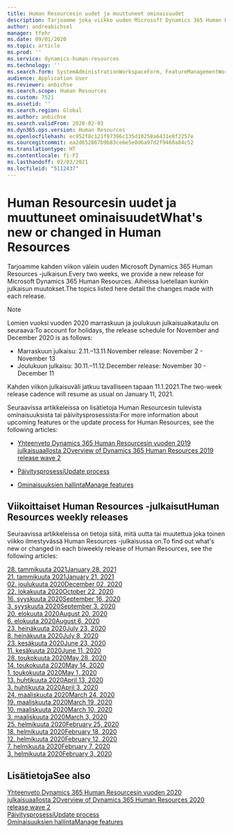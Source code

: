 ```yaml
---
title: Human Resourcesin uudet ja muuttuneet ominaisuudet
description: Tarjoamme joka viikko uuden Microsoft Dynamics 365 Human Resources -julkaisun. Aiheissa luetellaan kunkin viikon muutokset.
author: andreabichsel
manager: tfehr
ms.date: 09/01/2020
ms.topic: article
ms.prod: ''
ms.service: dynamics-human-resources
ms.technology: ''
ms.search.form: SystemAdministrationWorkspaceForm, FeatureManagementWorkspace
audience: Application User
ms.reviewer: anbichse
ms.search.scope: Human Resources
ms.custom: 7521
ms.assetid: ''
ms.search.region: Global
ms.author: anbichse
ms.search.validFrom: 2020-02-03
ms.dyn365.ops.version: Human Resources
ms.openlocfilehash: ec952f8c121f97396c135d10258a6431e8f2257e
ms.sourcegitcommit: ea2d652867b9b83ce6e5e8d6a97d2f9460a84c52
ms.translationtype: HT
ms.contentlocale: fi-FI
ms.lasthandoff: 02/03/2021
ms.locfileid: "5112437"
---
```

# <a name="whats-new-or-changed-in-human-resources"></a><span data-ttu-id="3d94a-104">Human Resourcesin uudet ja muuttuneet ominaisuudet</span><span class="sxs-lookup"><span data-stu-id="3d94a-104">What's new or changed in Human Resources</span></span>

<span data-ttu-id="3d94a-105">Tarjoamme kahden viikon välein uuden Microsoft Dynamics 365 Human Resources -julkaisun.</span><span class="sxs-lookup"><span data-stu-id="3d94a-105">Every two weeks, we provide a new release for Microsoft Dynamics 365 Human Resources.</span></span> <span data-ttu-id="3d94a-106">Aiheissa luetellaan kunkin julkaisun muutokset.</span><span class="sxs-lookup"><span data-stu-id="3d94a-106">The topics listed here detail the changes made with each release.</span></span>

>[!NOTE]
><span data-ttu-id="3d94a-107">Lomien vuoksi vuoden 2020 marraskuun ja joulukuun julkaisuaikataulu on seuraava:</span><span class="sxs-lookup"><span data-stu-id="3d94a-107">To account for holidays, the release schedule for November and December 2020 is as follows:</span></span>
>
>- <span data-ttu-id="3d94a-108">Marraskuun julkaisu: 2.11.–13.11.</span><span class="sxs-lookup"><span data-stu-id="3d94a-108">November release: November 2 - November 13</span></span>
>- <span data-ttu-id="3d94a-109">Joulukuun julkaisu: 30.11.–11.12.</span><span class="sxs-lookup"><span data-stu-id="3d94a-109">December release: November 30 - December 11</span></span>
> 
><span data-ttu-id="3d94a-110">Kahden viikon julkaisuväli jatkuu tavalliseen tapaan 11.1.2021.</span><span class="sxs-lookup"><span data-stu-id="3d94a-110">The two-week release cadence will resume as usual on January 11, 2021.</span></span>

<span data-ttu-id="3d94a-111">Seuraavissa artikkeleissa on lisätietoja Human Resourcesin tulevista ominaisuuksista tai päivitysprosessista:</span><span class="sxs-lookup"><span data-stu-id="3d94a-111">For more information about upcoming features or the update process for Human Resources, see the following articles:</span></span> 

- [<span data-ttu-id="3d94a-112">Yhteenveto Dynamics 365 Human Resourcesin vuoden 2019 julkaisuaallosta 2</span><span class="sxs-lookup"><span data-stu-id="3d94a-112">Overview of Dynamics 365 Human Resources 2019 release wave 2</span></span>](https://docs.microsoft.com/dynamics365-release-plan/2019wave2/dynamics365-human-resources/)

- [<span data-ttu-id="3d94a-113">Päivitysprosessi</span><span class="sxs-lookup"><span data-stu-id="3d94a-113">Update process</span></span>](hr-admin-setup-update-process.md)

- [<span data-ttu-id="3d94a-114">Ominaisuuksien hallinta</span><span class="sxs-lookup"><span data-stu-id="3d94a-114">Manage features</span></span>](hr-admin-manage-features.md)

## <a name="human-resources-weekly-releases"></a><span data-ttu-id="3d94a-115">Viikoittaiset Human Resources -julkaisut</span><span class="sxs-lookup"><span data-stu-id="3d94a-115">Human Resources weekly releases</span></span>

<span data-ttu-id="3d94a-116">Seuraavissa artikkeleissa on tietoja siitä, mitä uutta tai muutettua joka toinen viikko ilmestyvässä Human Resources -julkaisussa on.</span><span class="sxs-lookup"><span data-stu-id="3d94a-116">To find out what's new or changed in each biweekly release of Human Resources, see the following articles:</span></span>

[<span data-ttu-id="3d94a-117">28. tammikuuta 2021</span><span class="sxs-lookup"><span data-stu-id="3d94a-117">January 28, 2021</span></span>](hr-whats-new-2021-01-28.md)</br>
[<span data-ttu-id="3d94a-118">21. tammikuuta 2021</span><span class="sxs-lookup"><span data-stu-id="3d94a-118">January 21, 2021</span></span>](hr-whats-new-2021-01-21.md)</br>
[<span data-ttu-id="3d94a-119">02. joulukuuta 2020</span><span class="sxs-lookup"><span data-stu-id="3d94a-119">December 02, 2020</span></span>](hr-whats-new-2020-12-02.md)</br>
[<span data-ttu-id="3d94a-120">22. lokakuuta 2020</span><span class="sxs-lookup"><span data-stu-id="3d94a-120">October 22, 2020</span></span>](hr-whats-new-2020-10-22.md)</br>
[<span data-ttu-id="3d94a-121">16. syyskuuta 2020</span><span class="sxs-lookup"><span data-stu-id="3d94a-121">September 16, 2020</span></span>](hr-whats-new-2020-09-16.md)</br>
[<span data-ttu-id="3d94a-122">3. syyskuuta 2020</span><span class="sxs-lookup"><span data-stu-id="3d94a-122">September 3, 2020</span></span>](hr-whats-new-2020-09-03.md)</br>
[<span data-ttu-id="3d94a-123">20. elokuuta 2020</span><span class="sxs-lookup"><span data-stu-id="3d94a-123">August 20, 2020</span></span>](hr-whats-new-2020-08-20.md)</br>
[<span data-ttu-id="3d94a-124">6. elokuuta 2020</span><span class="sxs-lookup"><span data-stu-id="3d94a-124">August 6, 2020</span></span>](hr-whats-new-2020-08-06.md)</br>
[<span data-ttu-id="3d94a-125">23. heinäkuuta 2020</span><span class="sxs-lookup"><span data-stu-id="3d94a-125">July 23, 2020</span></span>](hr-whats-new-2020-07-23.md)</br>
[<span data-ttu-id="3d94a-126">8. heinäkuuta 2020</span><span class="sxs-lookup"><span data-stu-id="3d94a-126">July 8, 2020</span></span>](hr-whats-new-2020-07-08.md)</br>
[<span data-ttu-id="3d94a-127">23. kesäkuuta 2020</span><span class="sxs-lookup"><span data-stu-id="3d94a-127">June 23, 2020</span></span>](hr-whats-new-2020-06-23.md)</br>
[<span data-ttu-id="3d94a-128">11. kesäkuuta 2020</span><span class="sxs-lookup"><span data-stu-id="3d94a-128">June 11, 2020</span></span>](hr-whats-new-2020-06-11.md)</br>
[<span data-ttu-id="3d94a-129">28. toukokuuta 2020</span><span class="sxs-lookup"><span data-stu-id="3d94a-129">May 28, 2020</span></span>](hr-whats-new-2020-05-28.md)</br>
[<span data-ttu-id="3d94a-130">14. toukokuuta 2020</span><span class="sxs-lookup"><span data-stu-id="3d94a-130">May 14, 2020</span></span>](hr-whats-new-2020-05-14.md)</br>
[<span data-ttu-id="3d94a-131">1. toukokuuta 2020</span><span class="sxs-lookup"><span data-stu-id="3d94a-131">May 1, 2020</span></span>](hr-whats-new-2020-05-01.md)</br>
[<span data-ttu-id="3d94a-132">13. huhtikuuta 2020</span><span class="sxs-lookup"><span data-stu-id="3d94a-132">April 13, 2020</span></span>](hr-whats-new-2020-04-13.md)</br>
[<span data-ttu-id="3d94a-133">3. huhtikuuta 2020</span><span class="sxs-lookup"><span data-stu-id="3d94a-133">April 3, 2020</span></span>](hr-whats-new-2020-04-03.md)</br>
[<span data-ttu-id="3d94a-134">24. maaliskuuta 2020</span><span class="sxs-lookup"><span data-stu-id="3d94a-134">March 24, 2020</span></span>](hr-whats-new-2020-03-24.md)</br>
[<span data-ttu-id="3d94a-135">19. maaliskuuta 2020</span><span class="sxs-lookup"><span data-stu-id="3d94a-135">March 19, 2020</span></span>](hr-whats-new-2020-03-19.md)</br>
[<span data-ttu-id="3d94a-136">10. maaliskuuta 2020</span><span class="sxs-lookup"><span data-stu-id="3d94a-136">March 10, 2020</span></span>](hr-whats-new-2020-03-10.md)</br>
[<span data-ttu-id="3d94a-137">3. maaliskuuta 2020</span><span class="sxs-lookup"><span data-stu-id="3d94a-137">March 3, 2020</span></span>](hr-whats-new-2020-03-03.md)</br>
[<span data-ttu-id="3d94a-138">25. helmikuuta 2020</span><span class="sxs-lookup"><span data-stu-id="3d94a-138">February 25, 2020</span></span>](hr-whats-new-2020-02-25.md)</br>
[<span data-ttu-id="3d94a-139">18. helmikuuta 2020</span><span class="sxs-lookup"><span data-stu-id="3d94a-139">February 18, 2020</span></span>](hr-whats-new-2020-02-18.md)</br>
[<span data-ttu-id="3d94a-140">12. helmikuuta 2020</span><span class="sxs-lookup"><span data-stu-id="3d94a-140">February 12, 2020</span></span>](hr-whats-new-2020-02-12.md)</br>
[<span data-ttu-id="3d94a-141">7. helmikuuta 2020</span><span class="sxs-lookup"><span data-stu-id="3d94a-141">February 7, 2020</span></span>](hr-whats-new-2020-02-07.md)</br>
[<span data-ttu-id="3d94a-142">3. helmikuuta 2020</span><span class="sxs-lookup"><span data-stu-id="3d94a-142">February 3, 2020</span></span>](hr-whats-new-2020-02-03.md)

## <a name="see-also"></a><span data-ttu-id="3d94a-143">Lisätietoja</span><span class="sxs-lookup"><span data-stu-id="3d94a-143">See also</span></span>

[<span data-ttu-id="3d94a-144">Yhteenveto Dynamics 365 Human Resourcesin vuoden 2020 julkaisuaallosta 2</span><span class="sxs-lookup"><span data-stu-id="3d94a-144">Overview of Dynamics 365 Human Resources 2020 release wave 2</span></span>](https://docs.microsoft.com/dynamics365-release-plan/2020wave2/human-resources/dynamics365-human-resources/)</br>
[<span data-ttu-id="3d94a-145">Päivitysprosessi</span><span class="sxs-lookup"><span data-stu-id="3d94a-145">Update process</span></span>](hr-admin-setup-update-process.md)</br>
[<span data-ttu-id="3d94a-146">Ominaisuuksien hallinta</span><span class="sxs-lookup"><span data-stu-id="3d94a-146">Manage features</span></span>](hr-admin-manage-features.md)
